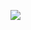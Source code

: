 ![](https://automationghana.com/wp-content/uploads/2024/09/Overfill-Prevention-and-Alarm-Systems.png)
